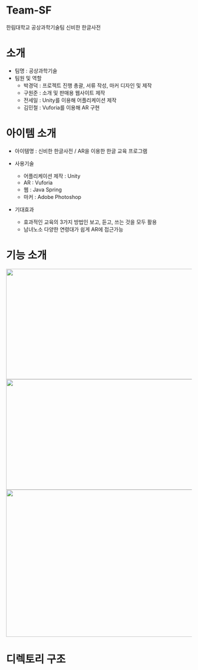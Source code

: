 # Team-SF
한림대학교 공상과학기술팀 신비한 한글사전

# 소개
* 팀명 : 공상과학기술
* 팀원 및 역할
  * 박경덕 : 프로젝트 진행 총괄, 서류 작성, 마커 디자인 및 제작
  * 구원준 : 소개 및 판매용 웹사이트 제작
  * 전세일 : Unity를 이용해 어플리케이션 제작
  * 김민철 : Vuforia를 이용해 AR 구현
  
# 아이템 소개
 * 아이템명 : 신비한 한글사전 / AR을 이용한 한글 교육 프로그램
 
 * 사용기술 
   * 어플리케이션 제작 : Unity
   * AR : Vuforia
   * 웹 : Java Spring
   * 마커 : Adobe Photoshop
   
 * 기대효과
   * 효과적인 교육의 3가지 방법인 보고, 듣고, 쓰는 것을 모두 활용
   * 남녀노소 다양한 연령대가 쉽게 AR에 접근가능
  
# 기능 소개
  <img src="https://user-images.githubusercontent.com/45090204/70404708-3f64e600-1a7e-11ea-87f9-2baa7896d8b7.PNG" width="800px" height="300px" ></img><br/>
    <img src="https://user-images.githubusercontent.com/45090204/70404721-4986e480-1a7e-11ea-9ffd-d5e6b61688f3.PNG" width="800px" height="300px" ></img><br/>
      <img src="https://user-images.githubusercontent.com/45090204/70404722-4a1f7b00-1a7e-11ea-83d3-578e961770ae.PNG" width="800px" height="400px" ></img><br/>
      

# 디렉토리 구조

